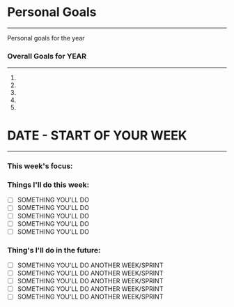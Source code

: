 # Personal Goals
---
Personal goals for the year

### Overall Goals for YEAR
---
1.
2.
3.
4.
5.

# DATE - START OF YOUR WEEK
---
### This week's focus: 

### Things I'll do this week:

- [ ] SOMETHING YOU'LL DO
- [ ] SOMETHING YOU'LL DO
- [ ] SOMETHING YOU'LL DO
- [ ] SOMETHING YOU'LL DO
- [ ] SOMETHING YOU'LL DO

### Thing's I'll do in the future:

- [ ] SOMETHING YOU'LL DO ANOTHER WEEK/SPRINT
- [ ] SOMETHING YOU'LL DO ANOTHER WEEK/SPRINT
- [ ] SOMETHING YOU'LL DO ANOTHER WEEK/SPRINT
- [ ] SOMETHING YOU'LL DO ANOTHER WEEK/SPRINT
- [ ] SOMETHING YOU'LL DO ANOTHER WEEK/SPRINT
